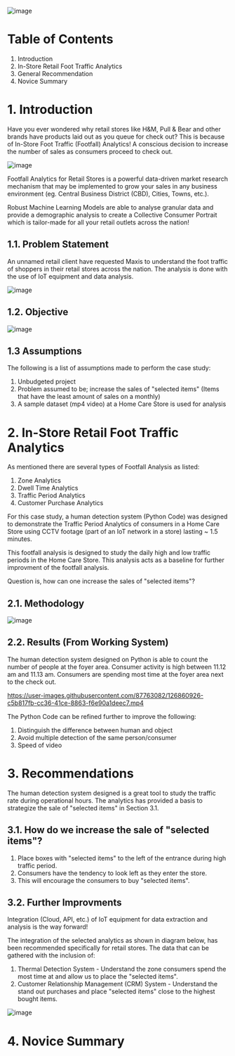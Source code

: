 ![image](https://user-images.githubusercontent.com/87763082/126652641-53e34715-e0a1-4fdc-b0a1-9f3ceb9b12cf.png)

# Table of Contents 
1. Introduction 
2. In-Store Retail Foot Traffic Analytics
3. General Recommendation
4. Novice Summary 

# 1. Introduction

Have you ever wondered why retail stores like H&M, Pull & Bear and other brands have products laid out as you queue for check out? This is because of In-Store Foot Traffic (Footfall) Analytics! A conscious decision to increase the number of sales as consumers proceed to check out.

![image](https://user-images.githubusercontent.com/87763082/126803209-29d938fb-684c-414b-9edc-625844d1b52b.png)

Footfall Analytics for Retail Stores is a powerful data-driven market research mechanism that may be implemented to grow your sales in any business environment (eg. Central Business District (CBD), Cities, Towns, etc.).

Robust Machine Learning Models are able to analyse granular data and provide a demographic analysis to create a Collective Consumer Portrait which is tailor-made for all your retail outlets across the nation!

## 1.1. Problem Statement

An unnamed retail client have requested Maxis to understand the foot traffic of shoppers in their retail stores across the nation. The analysis is done with the use of IoT equipment and data analysis. 

![image](https://user-images.githubusercontent.com/87763082/126859625-03b22c9e-ef5c-4bf9-b3ae-9ebb51157fbb.png)

## 1.2. Objective 

![image](https://user-images.githubusercontent.com/87763082/126859703-a8159899-0caf-4ac1-a779-82fe1dbb1add.png)

## 1.3 Assumptions 

The following is a list of assumptions made to perform the case study: 
1. Unbudgeted project
2. Problem assumed to be; increase the sales of "selected items" (Items that have the least amount of sales on a monthly) 
3. A sample dataset (mp4 video) at a Home Care Store is used for analysis 

# 2. In-Store Retail Foot Traffic Analytics 
As mentioned there are several types of Footfall Analysis as listed: 

1. Zone Analytics 
2. Dwell Time Analytics 
3. Traffic Period Analytics 
4. Customer Purchase Analytics 

For this case study, a human detection system (Python Code) was designed to demonstrate the Traffic Period Analytics of consumers in a Home Care Store using CCTV footage (part of an IoT network in a store) lasting ~ 1.5 minutes. 

This footfall analysis is designed to study the daily high and low traffic periods in the Home Care Store. This analysis acts as a baseline for further improvment of the footfall analysis.

Question is, how can one increase the sales of "selected items"?

## 2.1. Methodology

![image](https://user-images.githubusercontent.com/87763082/126859741-7a03911a-c454-46b1-b3d3-2d65e1b7892c.png)

## 2.2. Results (From Working System)

The human detection system designed on Python is able to count the number of people at the foyer area. Consumer activity is high between 11.12 am and 11.13 am. Consumers are spending most time at the foyer area next to the check out. 

https://user-images.githubusercontent.com/87763082/126860926-c5b817fb-cc36-41ce-8863-f6e90a1deec7.mp4

The Python Code can be refined further to improve the following: 
1. Distinguish the difference between human and object
2. Avoid multiple detection of the same person/consumer
3. Speed of video 

# 3. Recommendations

The human detection system designed is a great tool to study the traffic rate during operational hours. The analytics has provided a basis to strategize the sale of "selected items" in Section 3.1.

## 3.1. How do we increase the sale of "selected items"?
1. Place boxes with "selected items" to the left of the entrance during high traffic period. 
2. Consumers have the tendency to look left as they enter the store. 
3. This will encourage the consumers to buy "selected items".

## 3.2. Further Improvments 
Integration (Cloud, API, etc.) of IoT equipment for data extraction and analysis is the way forward! 

The integration of the selected analytics as shown in diagram below, has been recommended specifically for retail stores. The data that can be gathered with the inclusion of:
1. Thermal Detection System - Understand the zone consumers spend the most time at and allow us to place the "selected items".
2. Customer Relationship Management (CRM) System - Understand the stand out purchases and place "selected items" close to the highest bought items.

![image](https://user-images.githubusercontent.com/87763082/126858833-254966e1-7fa4-480b-8dc7-b90cd95e6648.png)

# 4. Novice Summary 

